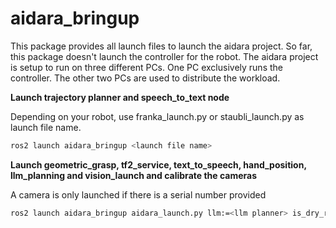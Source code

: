 # aidara_bringup
This package provides all launch files to launch the aidara project. So far, this package doesn't launch the controller for the robot.
The aidara project is setup to run on three different PCs. One PC exclusively runs the controller. The other two PCs are used to distribute the workload. 

**Launch trajectory planner and speech_to_text node**

Depending on your robot, use franka_launch.py or staubli_launch.py as launch file name.

```bash
ros2 launch aidara_bringup <launch file name>
```
**Launch geometric_grasp, tf2_service, text_to_speech, hand_position, llm_planning and vision_launch and calibrate the cameras**

A camera is only launched if there is a serial number provided

```bash
ros2 launch aidara_bringup aidara_launch.py llm:=<llm planner> is_dry_run:=<is dry run> examples_vision_mode:=<vision mode> request_vision_mode:=<vision mode> robot:=<robot> hand_tracking_camera_name:=<camera name> zed_top_sn:=<serial number> zed_right_sn:=<serial number> zed_left_sn:=<serial number>
```
